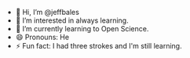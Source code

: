 - 👋 Hi, I’m @jeffbales
- 👀 I’m interested in always learning.
- 🌱 I’m currently learning to Open Science.
- 😄 Pronouns: He
- ⚡ Fun fact: I had three strokes and I'm still learning.

<!---
jeffbales/jeffbales is a ✨ special ✨ repository because its `README.md` (this file) appears on your GitHub profile.
You can click the Preview link to take a look at your changes.
--->
